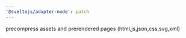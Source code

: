```yaml
---
'@sveltejs/adapter-node': patch
---
```


precompress assets and prerendered pages (html,js,json,css,svg,xml)
